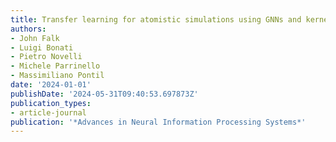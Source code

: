 ```yaml
---
title: Transfer learning for atomistic simulations using GNNs and kernel mean embeddings
authors:
- John Falk
- Luigi Bonati
- Pietro Novelli
- Michele Parrinello
- Massimiliano Pontil
date: '2024-01-01'
publishDate: '2024-05-31T09:40:53.697873Z'
publication_types:
- article-journal
publication: '*Advances in Neural Information Processing Systems*'
---
```

